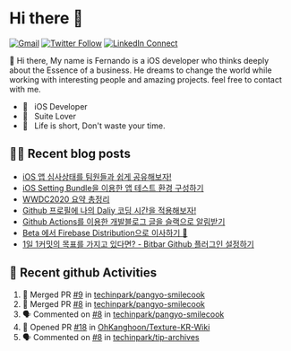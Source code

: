 

# Hi there :wave: 

[![Gmail](https://img.shields.io/badge/%20-Send%20Mail-black?color=14171A&labelColor=ef5350&logo=gmail&logoColor=ffffff)](mailto:fernando@kakao.com?subject=From%20GitHub&cc=fernando@kakao.com&body=Hi,%20there.%20Found%20you%20from%20GitHub.)
[![Twitter Follow](https://img.shields.io/badge/dynamic/json.svg?color=14171A&labelColor=37474f&logo=twitter&logoColor=4fc3f7&label=&query=%24[0].followers_count&url=https%3A%2F%2Fcdn.syndication.twimg.com%2Fwidgets%2Ffollowbutton%2Finfo.json%3Fscreen_names%3Dtechinpark&suffix=%20Followers)](https://twitter.com/techinpark)
[![LinkedIn Connect](https://img.shields.io/badge/%20-Connect-black?color=14171A&labelColor=212121&logo=linkedin&logoColor=ffffff)](https://www.linkedin.com/in/techin-park-10b00732/)



:wave: Hi there, My name is Fernando is a iOS developer who thinks deeply about the Essence of a business. He dreams to change the world while working with interesting people and amazing projects. feel free to contact with me. 

- 📱 &nbsp; iOS Developer
- 👔 &nbsp; Suite Lover 
- 🚀 &nbsp; Life is short, Don't waste your time.

## ✍🏻  Recent blog posts
- [iOS 앱 심사상태를 팀원들과 쉽게 공유해보자!](https://fernando.kr/ios/2020-11-08-ios-appstore-status-bot/)
- [iOS Setting Bundle을 이용한 앱 테스트 환경 구성하기](https://fernando.kr/ios/2020-07-29-ios-setting-bundle/)
- [WWDC2020 요약 총정리](https://fernando.kr/ios/2020-06-23-wwdc-report/)
- [Github 프로필에 나의 Daliy 코딩 시간을 적용해보자!](https://fernando.kr/develop/2020-05-02-github-gist-posting/)
- [Github Actions를 이용한 개발블로그 글을 슬랙으로 알림받기](https://fernando.kr/develop/2020-04-26-develop-slack-bot/)
- [Beta 에서 Firebase Distribution으로 이사하기 🚀](https://fernando.kr/ios/2020-04-10-migrate-firebase-distribution/)
- [1일 1커밋의 목표를 가지고 있다면? - Bitbar Github 플러그인 설정하기](https://fernando.kr/develop/2020-01-11-github-contributions/)

## 🚀  Recent github Activities
<!--START_SECTION:activity-->
1. 🎉 Merged PR [#9](https://github.com/techinpark/pangyo-smilecook/pull/9) in [techinpark/pangyo-smilecook](https://github.com/techinpark/pangyo-smilecook)
2. 🎉 Merged PR [#8](https://github.com/techinpark/pangyo-smilecook/pull/8) in [techinpark/pangyo-smilecook](https://github.com/techinpark/pangyo-smilecook)
3. 🗣 Commented on [#8](https://github.com/techinpark/pangyo-smilecook/issues/8) in [techinpark/pangyo-smilecook](https://github.com/techinpark/pangyo-smilecook)
4. 💪 Opened PR [#18](https://github.com/OhKanghoon/Texture-KR-Wiki/pull/18) in [OhKanghoon/Texture-KR-Wiki](https://github.com/OhKanghoon/Texture-KR-Wiki)
5. 🗣 Commented on [#8](https://github.com/techinpark/tip-archives/issues/8) in [techinpark/tip-archives](https://github.com/techinpark/tip-archives)
<!--END_SECTION:activity-->
